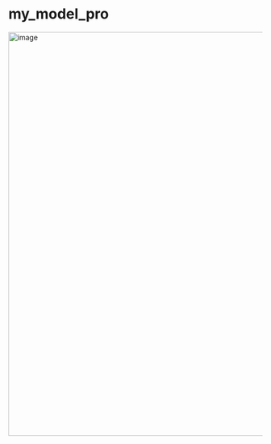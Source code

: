 # my_model_pro
<img width="802" alt="image" src="https://github.com/zxyhhhappy/my_model_pro/assets/73413711/4dbb3cce-0e22-433d-a6d1-ced9187f6c64">
